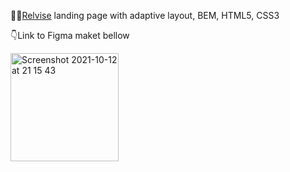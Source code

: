 :man_office_worker:[Relvise](https://lenarib.github.io/relvise/) landing page with adaptive layout, BEM, HTML5, CSS3

:point_down:Link to Figma maket bellow

[<img width="173" alt="Screenshot 2021-10-12 at 21 15 43" src="https://user-images.githubusercontent.com/2890715/137015823-38d2cfa3-ff28-43f3-ab60-56edad2b87ed.png">](https://www.figma.com/file/mbCFMvSDluNn97pEvVMfdd/Relvise?node-id=964%3A5456)
